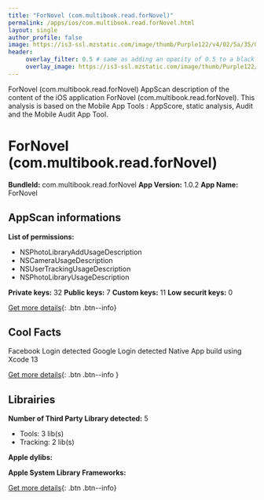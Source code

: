 ```yaml
---
title: "ForNovel (com.multibook.read.forNovel)"
permalink: /apps/ios/com.multibook.read.forNovel.html
layout: single
author_profile: false
image: https://is3-ssl.mzstatic.com/image/thumb/Purple122/v4/02/5a/35/025a3538-99cb-9886-88d2-3381d48947a9/AppIcon-0-0-1x_U007emarketing-0-0-0-7-0-0-sRGB-0-0-0-GLES2_U002c0-512MB-85-220-0-0.png/512x512bb.jpg
header: 
     overlay_filter: 0.5 # same as adding an opacity of 0.5 to a black background
     overlay_image: https://is3-ssl.mzstatic.com/image/thumb/Purple122/v4/02/5a/35/025a3538-99cb-9886-88d2-3381d48947a9/AppIcon-0-0-1x_U007emarketing-0-0-0-7-0-0-sRGB-0-0-0-GLES2_U002c0-512MB-85-220-0-0.png/512x512bb.jpg
---
```

ForNovel (com.multibook.read.forNovel) AppScan description of the content of the iOS application ForNovel (com.multibook.read.forNovel). This analysis is based on the Mobile App Tools : AppScore, static analysis, Audit and the Mobile Audit App Tool.

# ForNovel (com.multibook.read.forNovel)

**BundleId:** com.multibook.read.forNovel
**App Version:** 1.0.2
**App Name:** ForNovel


## AppScan informations 

**List of permissions:** 
- NSPhotoLibraryAddUsageDescription
- NSCameraUsageDescription
- NSUserTrackingUsageDescription
- NSPhotoLibraryUsageDescription
  
  
**Private keys:** 32
**Public keys:** 7
**Custom keys:** 11
**Low securit keys:** 0
  
[Get more details](/pricing.html){: .btn .btn--info}

## Cool Facts

Facebook Login detected
Google Login detected
Native App
build using Xcode 13
  
[Get more details](/pricing.html){: .btn .btn--info }

## Librairies 
**Number of Third Party Library detected:** 5
- Tools: 3 lib(s)
- Tracking: 2 lib(s)


**Apple dylibs:**


**Apple System Library Frameworks:**


  
[Get more details](/pricing.html){: .btn .btn--info}

